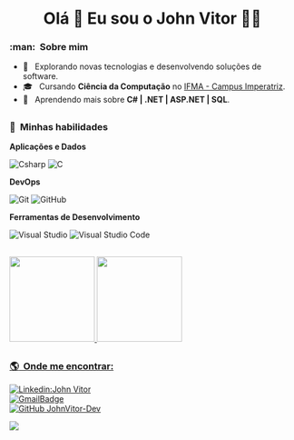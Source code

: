 <h1 align='center'>
  Olá 👋 Eu sou o John Vitor 👨‍💻
</h1>

<h3> :man: &nbsp;Sobre mim </h3>  
    
- 🔭 &nbsp; Explorando novas tecnologias e desenvolvendo soluções de software.
- 🎓 &nbsp; Cursando **Ciência da Computação** no <a href="https://imperatriz.ifma.edu.br">IFMA - Campus Imperatriz</a>.
- 🌱 &nbsp; Aprendendo mais sobre **C# | .NET | ASP.NET | SQL**.

## <h3> :rocket: &nbsp;Minhas habilidades </h3>  
    
**Aplicações e Dados**  
    
![Csharp](https://img.shields.io/badge/C%23-68217A?style=for-the-badge&logo=c-sharp&logoColor=white)
![C](https://img.shields.io/badge/C-00599C?style=for-the-badge&logo=c&logoColor=white)

**DevOps**  
    
![Git](https://img.shields.io/badge/GIT-E44C30?style=for-the-badge&logo=git&logoColor=white)
![GitHub](https://img.shields.io/badge/GitHub-100000?style=for-the-badge&logo=github&logoColor=white) 
    
**Ferramentas de Desenvolvimento**  

![Visual Studio](https://img.shields.io/badge/Visual_Studio-5C2D91?style=for-the-badge&logo=visual%20studio&logoColor=white)
![Visual Studio Code](https://img.shields.io/badge/Visual_Studio_Code-0078D4?style=for-the-badge&logo=visual%20studio%20code&logoColor=white)
 
## <div>
<a href="https://github.com/JohnVitor-Dev">
<img loading="lazy" height="150em" src="https://bellomia-readme-stats.vercel.app/api?username=JohnVitor-Dev&theme=highcontrast&show_icons=true"/>
<img loading="lazy" height="150em" src="https://bellomia-readme-stats.vercel.app/api/top-langs/?username=JohnVitor-Dev&hide=html&layout=compact&theme=highcontrast"/>
<div>

## <h3> :earth_americas: &nbsp;Onde me encontrar: </h3>   
    
[![Linkedin:John Vitor](https://img.shields.io/badge/-johnvitoralves-blue?style=flat-square&logo=Linkedin&logoColor=white&link=)](https://www.linkedin.com/in/johnvitoralves/)  
[![GmailBadge](https://img.shields.io/badge/-johnvitorextra@gmail.com-006bed?style=flat-square&logo=Gmail&logoColor=white&link=mailto:johnvitorextra@gmail.com)](mailto:primaryjotavee@gmail.com)  
[![GitHub JohnVitor-Dev]( https://img.shields.io/github/followers/JohnVitor-Dev?label=follow&style=social)](JohnVitor-Dev)

![](https://komarev.com/ghpvc/?username=JohnVitor-DEV&color=68217A) 
